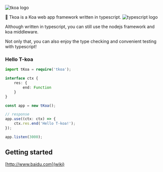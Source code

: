 ![tkoa logo](https://github.com/tkoajs/tkoa/blob/master/source/logo.png)

🌈 Tkoa is a Koa web app framework written in typescript. ![typescript logo](https://github.com/tkoajs/tkoa/blob/master/source/ts%20logo.png)

Although written in typescript, you can still use the nodejs framework and koa middleware.

Not only that, you can also enjoy the type checking and convenient testing with typescript!

### Hello T-koa

```typescript
import tKoa = require('tkoa');

interface ctx {
    res: {
        end: Function
    }
}

const app = new tKoa();

// response
app.use((ctx: ctx) => {
    ctx.res.end('Hello T-koa!');
});

app.listen(3000);
```

## Getting started
[http://www.baidu.com](wiki)
